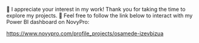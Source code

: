 📍 I appreciate your interest in my work!
Thank you for taking the time to explore my projects.
🔴 Feel free to follow the link below to interact with my Power BI dashboard on NovyPro:

https://www.novypro.com/profile_projects/osamede-izevbizua
